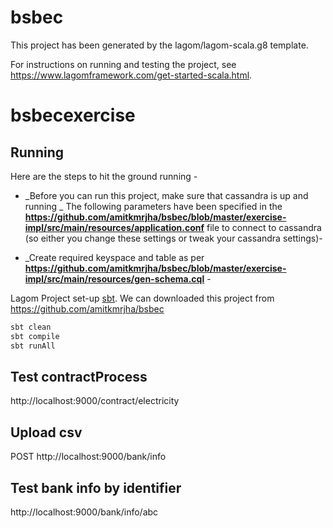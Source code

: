 # bsbec

This project has been generated by the lagom/lagom-scala.g8 template. 

For instructions on running and testing the project, see https://www.lagomframework.com/get-started-scala.html.

# bsbecexercise


## Running

Here are the steps  to hit the ground running -
* _Before you can run this project, make sure that cassandra is up and running _ The following parameters have been specified in the
**https://github.com/amitkmrjha/bsbec/blob/master/exercise-impl/src/main/resources/application.conf** file to connect to cassandra (so either you change these settings or tweak your cassandra
settings)-

 * _Create required keyspace and table as per **https://github.com/amitkmrjha/bsbec/blob/master/exercise-impl/src/main/resources/gen-schema.cql** -


Lagom Project set-up  [sbt](http://www.scala-sbt.org/).  We can downloaded this project from <https://github.com/amitkmrjha/bsbec>

```bash
sbt clean
sbt compile
sbt runAll
```

## Test contractProcess

http://localhost:9000/contract/electricity

## Upload csv

 POST http://localhost:9000/bank/info

## Test bank info by identifier

http://localhost:9000/bank/info/abc


<!-- insert into bsbecexercise.black_list_ip  (id, ip) VALUES (08018fd0-b9b5-11e9-94fa-5fa8cceca403, 2130706433); -->
